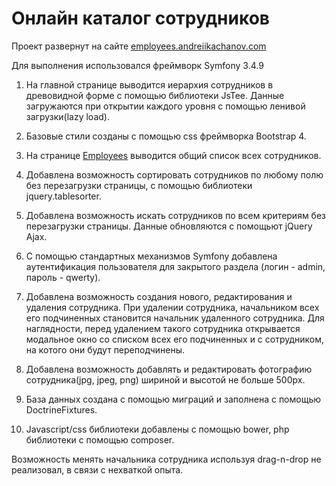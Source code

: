 # Онлайн каталог сотрудников
Проект развернут на сайте <a href="http://employees.andreiikachanov.com">employees.andreiikachanov.com</a> 

Для выполнения использовался фреймворк Symfony 3.4.9

1) На главной странице выводится иерархия сотрудников в древовидной форме c помощью библиотеки JsTee. Данные загружаются при открытии каждого уровня с помощью ленивой загрузки(lazy load).

2) Базовые стили созданы с помощью css фреймворка Bootstrap 4.

2) На странице <a href="http://employees.andreiikachanov.com/admin">Employees</a> выводится общий список всех сотрудников.

3) Добавлена возможность сортировать сотрудников по любому полю без перезагрузки страницы, с помощью библиотеки jquery.tablesorter.

4) Добавлена возможность искать сотрудников по всем критериям без перезагрузки страницы. Данные обновляются с помощьют jQuery Ajax.

5) С помощью стандартных механизмов Symfony добавлена аутентификация пользователя для закрытого раздела (логин - admin, пароль - qwerty).

6) Добавлена возможность создания нового, редактирования и удаления сотрудника. При удалении сотрудника, начальником всех его подчиненных становится начальник удаленного сотрудника. Для наглядности, перед удалением такого сотрудника открывается модальное окно со списком всех его подчиненных и с сотрудником, на котого они будут переподчинены.

7) Добавлена возможность добавлять и редактировать фотографию сотрудника(jpg, jpeg, png)
шириной и высотой не больше 500px.

8) База данных создана с помощью миграций и заполнена с помощью DoctrineFixtures.

9) Javascript/css библиотеки добавлены с помощью bower, php библиотеки с помощью composer.

Возможность менять начальника сотрудника используя drag-n-drop не реализовал, в связи с нехваткой опыта.
